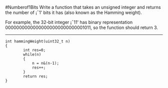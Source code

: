 #Numberof1Bits
Write a function that takes an unsigned integer and returns the number of 
¡¯1' bits it has (also known as the Hamming weight).

For example, the 32-bit integer ¡¯11' has binary representation 00000000000000000000000000001011, 
so the function should return 3.



---



```
int hammingWeight(uint32_t n)
{
        int res=0;
        while(n)
        {
            n = n&(n-1);
            res++;
        }
        return res;
}
```